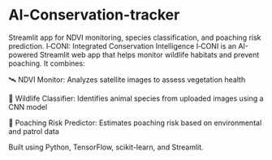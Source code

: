 # Al-Conservation-tracker
Streamlit app for NDVI monitoring, species classification, and poaching risk prediction.
I‑CONI: Integrated Conservation Intelligence
I‑CONI is an AI-powered Streamlit web app that helps monitor wildlife habitats and prevent poaching. It combines:

🛰️ NDVI Monitor: Analyzes satellite images to assess vegetation health

🐾 Wildlife Classifier: Identifies animal species from uploaded images using a CNN model

🚨 Poaching Risk Predictor: Estimates poaching risk based on environmental and patrol data

Built using Python, TensorFlow, scikit-learn, and Streamlit.
